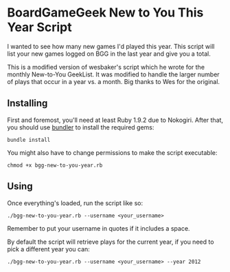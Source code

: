 BoardGameGeek New to You This Year Script
=========================================

I wanted to see how many new games I'd played this year.  This script will list your new games logged on BGG in the last year and give you a total.

This is a modified version of wesbaker's script which he wrote for the monthly New-to-You GeekList.  It was modified to handle the larger number of plays that occur in a year vs. a month.  Big thanks to Wes for the original.

Installing
----------

First and foremost, you'll need at least Ruby 1.9.2 due to Nokogiri. After that,
you should use [bundler](http://bundler.io) to install the required gems:

    bundle install

You might also have to change permissions to make the script executable:

    chmod +x bgg-new-to-you-year.rb

Using
-----

Once everything's loaded, run the script like so:

    ./bgg-new-to-you-year.rb --username <your_username>
    
Remember to put your username in quotes if it includes a space.

By default the script will retrieve plays for the current year, if you need to
pick a different year you can:

    ./bgg-new-to-you-year.rb --username <your_username> --year 2012
